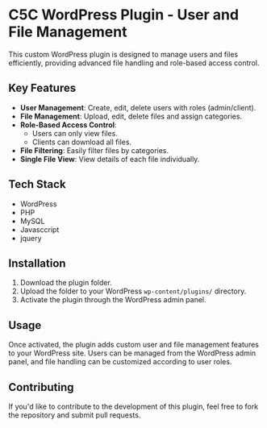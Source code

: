 # C5C WordPress Plugin - User and File Management

This custom WordPress plugin is designed to manage users and files efficiently, providing advanced file handling and role-based access control.

## Key Features

- **User Management**: Create, edit, delete users with roles (admin/client).
- **File Management**: Upload, edit, delete files and assign categories.
- **Role-Based Access Control**:  
  - Users can only view files.  
  - Clients can download all files.
- **File Filtering**: Easily filter files by categories.
- **Single File View**: View details of each file individually.

## Tech Stack

- WordPress
- PHP
- MySQL
- Javasccript
- jquery

## Installation

1. Download the plugin folder.
2. Upload the folder to your WordPress `wp-content/plugins/` directory.
3. Activate the plugin through the WordPress admin panel.

## Usage

Once activated, the plugin adds custom user and file management features to your WordPress site. Users can be managed from the WordPress admin panel, and file handling can be customized according to user roles.

## Contributing

If you'd like to contribute to the development of this plugin, feel free to fork the repository and submit pull requests.
